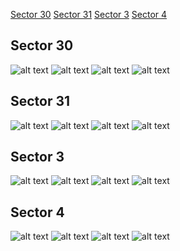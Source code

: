 [Sector 30](#sector30)
[Sector 31](#sector31)
[Sector 3](#sector3)
[Sector 4](#sector4)

<a name = "sector30"></a>
## Sector 30
![alt text](/tt/WASP-072_Sector_30/WASP-072_Sector_30_a_TimeSeries.png)
![alt text](/tt/WASP-072_Sector_30/WASP-072_Sector_30_b_FoldedLightCurve.png)
![alt text](/tt/WASP-072_Sector_30/WASP-072_Sector_30_b_IndividualTransitsWithFit.png)
![alt text](/tt/WASP-072_Sector_30/WASP-072_Sector_30_c_TimingResiduals.png)

<a name = "sector31"></a>
## Sector 31
![alt text](/tt/WASP-072_Sector_31/WASP-072_Sector_31_a_TimeSeries.png)
![alt text](/tt/WASP-072_Sector_31/WASP-072_Sector_31_b_FoldedLightCurve.png)
![alt text](/tt/WASP-072_Sector_31/WASP-072_Sector_31_b_IndividualTransitsWithFit.png)
![alt text](/tt/WASP-072_Sector_31/WASP-072_Sector_31_c_TimingResiduals.png)

<a name = "sector3"></a>
## Sector 3
![alt text](/tt/WASP-072_Sector_3/WASP-072_Sector_3_a_TimeSeries.png)
![alt text](/tt/WASP-072_Sector_3/WASP-072_Sector_3_b_FoldedLightCurve.png)
![alt text](/tt/WASP-072_Sector_3/WASP-072_Sector_3_b_IndividualTransitsWithFit.png)
![alt text](/tt/WASP-072_Sector_3/WASP-072_Sector_3_c_TimingResiduals.png)

<a name = "sector4"></a>
## Sector 4
![alt text](/tt/WASP-072_Sector_4/WASP-072_Sector_4_a_TimeSeries.png)
![alt text](/tt/WASP-072_Sector_4/WASP-072_Sector_4_b_FoldedLightCurve.png)
![alt text](/tt/WASP-072_Sector_4/WASP-072_Sector_4_b_IndividualTransitsWithFit.png)
![alt text](/tt/WASP-072_Sector_4/WASP-072_Sector_4_c_TimingResiduals.png)

